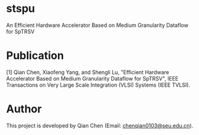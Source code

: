 # stspu
An Efficient Hardware Accelerator Based on Medium Granularity Dataflow for SpTRSV
# Publication
[1] Qian Chen, Xiaofeng Yang, and Shengli Lu, "Efficient Hardware Accelerator Based on Medium Granularity Dataflow for SpTRSV", IEEE Transactions on Very Large Scale Integration (VLSI) Systems (IEEE TVLSI).
# Author
This project is developed by Qian Chen (Email: chenqian0103@seu.edu.cn).
